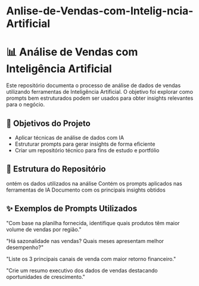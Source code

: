 # Anlise-de-Vendas-com-Intelig-ncia-Artificial
# 📊 Análise de Vendas com Inteligência Artificial

Este repositório documenta o processo de análise de dados de vendas utilizando ferramentas de Inteligência Artificial. O objetivo foi explorar como prompts bem estruturados podem ser usados para obter insights relevantes para o negócio.

## 🧠 Objetivos do Projeto

- Aplicar técnicas de análise de dados com IA
- Estruturar prompts para gerar insights de forma eficiente
- Criar um repositório técnico para fins de estudo e portfólio

## 📁 Estrutura do Repositório

ontém os dados utilizados na análise
Contém os prompts aplicados nas ferramentas de IA
Documento com os principais insights obtidos

## ✨ Exemplos de Prompts Utilizados

"Com base na planilha fornecida, identifique quais produtos têm maior volume de vendas por região."

"Há sazonalidade nas vendas? Quais meses apresentam melhor desempenho?"

"Liste os 3 principais canais de venda com maior retorno financeiro."

"Crie um resumo executivo dos dados de vendas destacando oportunidades de crescimento."
